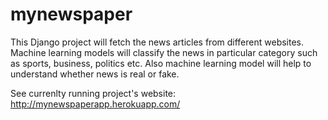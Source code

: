 # mynewspaper
This Django project will fetch the news articles from different websites. Machine learning models will classify the news in particular category such as sports, business, politics etc. Also machine learning model will help to understand whether news is real or fake.

See currenlty running project's website: http://mynewspaperapp.herokuapp.com/
